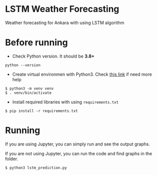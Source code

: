 # LSTM Weather Forecasting
Weather forecasting for Ankara with using LSTM algorithm

# Before running
* Check Python version. It should be **3.8+** 
```
python --version
```
* Create virtual environmen with Python3. Check [this link](https://docs.python.org/3/library/venv.html) if need more help
```
$ python3 -m venv venv
$ . venv/bin/activate
```
* Install required libraries with using `requirements.txt`
```
$ pip install -r requirements.txt
```


# Running
If you are using Jupyter, you can simply run and see the output graphs.

If you are not using Jupyter, you can run the code and find graphs in the folder.
```
$ python3 lstm_prediction.py
```